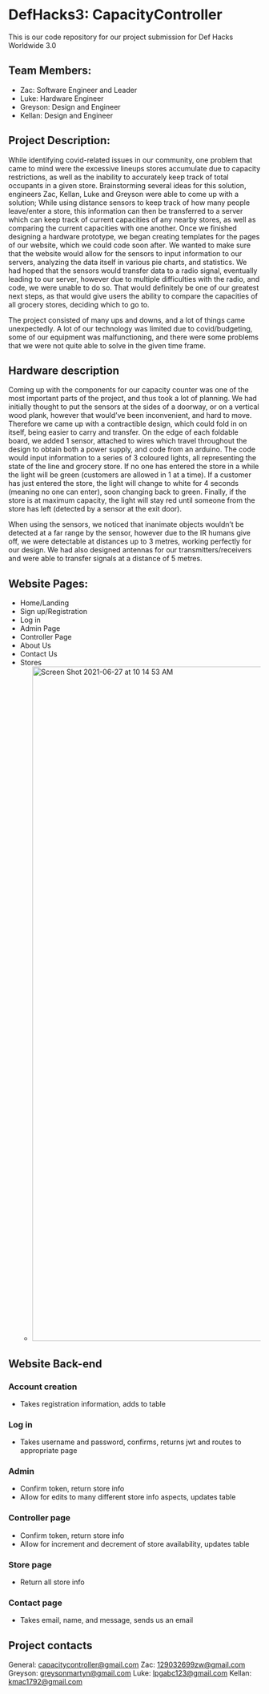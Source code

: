 # DefHacks3: CapacityController
This is our code repository for our project submission for Def Hacks Worldwide 3.0

## Team Members:
* Zac: Software Engineer and Leader
* Luke: Hardware Engineer
* Greyson: Design and Engineer
* Kellan: Design and Engineer

## Project Description:
While identifying covid-related issues in our community, one problem that came to mind were the excessive lineups stores accumulate due to capacity restrictions, as well as the inability to accurately keep track of total occupants in a given store. Brainstorming several ideas for this solution, engineers Zac, Kellan, Luke and Greyson were able to come up with a solution; While using distance sensors to keep track of how many people leave/enter a store, this information can then be transferred to a server which can keep track of current capacities of any nearby stores, as well as comparing the current capacities with one another. Once we finished designing a hardware prototype, we began creating templates for the pages of our website, which we could code soon after. We wanted to make sure that the website would allow for the sensors to input information to our servers, analyzing the data itself in various pie charts, and statistics. We had hoped that the sensors would transfer data to a radio signal, eventually leading to our server, however due to multiple difficulties with the radio, and code, we were unable to do so. That would definitely be one of our greatest next steps, as that would give users the ability to compare the capacities of all grocery stores, deciding which to go to.

The project consisted of many ups and downs, and a lot of things came unexpectedly. A lot of our technology was limited due to covid/budgeting, some of our equipment was malfunctioning, and there were some problems that we were not quite able to solve in the given time frame.


## Hardware description
Coming up with the components for our capacity counter was one of the most important parts of the project, and thus took a lot of planning. We had initially thought to put the sensors at the sides of a doorway, or on a vertical wood plank, however that would’ve been inconvenient, and hard to move. Therefore we came up with a contractible design, which could fold in on itself, being easier to carry and transfer. On the edge of each foldable board, we added 1 sensor, attached to wires which travel throughout the design to obtain both a power supply, and code from an arduino. The code would input information to a series of 3 coloured lights, all representing the state of the line and grocery store. If no one has entered the store in a while the light will be green (customers are allowed in 1 at a time). If a customer has just entered the store, the light will change to white for 4 seconds (meaning no one can enter), soon changing back to green. Finally, if the store is at maximum capacity, the light will stay red until someone from the store has left (detected by a sensor at the exit door). 

When using the sensors, we noticed that inanimate objects wouldn’t be detected at a far range by the sensor, however due to the IR humans give off, we were detectable at distances up to 3 metres, working perfectly for our design. We had also designed antennas for our transmitters/receivers and were able to transfer signals at a distance of 5 metres. 

## Website Pages:
* Home/Landing
* Sign up/Registration
* Log in
* Admin Page
* Controller Page
* About Us
* Contact Us
* Stores
  * <img width="1348" alt="Screen Shot 2021-06-27 at 10 14 53 AM" src="https://user-images.githubusercontent.com/68486874/123547920-b4674180-d730-11eb-9533-587b673ed1a0.png">


## Website Back-end

### Account creation
* Takes registration information, adds to table
### Log in
* Takes username and password, confirms, returns jwt and routes to appropriate page
### Admin 
* Confirm token, return store info
* Allow for edits to many different store info aspects, updates table
### Controller page
* Confirm token, return store info
* Allow for increment and decrement of store availability, updates table
### Store page
* Return all store info
### Contact page
* Takes email, name, and message, sends us an email

## Project contacts
General: capacitycontroller@gmail.com
Zac: 129032699zw@gmail.com
Greyson: greysonmartyn@gmail.com
Luke: lpgabc123@gmail.com
Kellan: kmac1792@gmail.com
